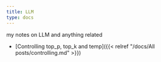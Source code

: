 ```yaml
---
title: LLM
type: docs
---
```


my notes on LLM and anything related

- [Controlling top_p, top_k and temp]({{< relref "/docs/All posts/controlling.md" >}})
